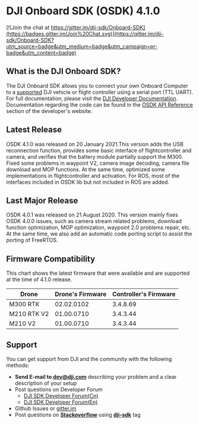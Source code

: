 # DJI Onboard SDK (OSDK) 4.1.0

[![Join the chat at https://gitter.im/dji-sdk/Onboard-SDK](https://badges.gitter.im/Join%20Chat.svg)](https://gitter.im/dji-sdk/Onboard-SDK?utm_source=badge&utm_medium=badge&utm_campaign=pr-badge&utm_content=badge)

## What is the DJI Onboard SDK?

The DJI Onboard SDK allows you to connect your own Onboard Computer to a [supported](https://developer.dji.com/onboard-sdk/documentation/purchaseguide/hardware.html) DJI vehicle or flight controller using a serial port (TTL UART). For full documentation, please visit the [DJI Developer Documentation](https://developer.dji.com/onboard-sdk/documentation/). Documentation regarding the code can be found in the [OSDK API Reference](https://developer.dji.com/onboard-api-reference/index.html) section of the developer's website.

## Latest Release
OSDK 4.1.0 was released on 20 January 2021.This version adds the USB reconnection function, provides some basic interface of flightcontroller and camera, and verifies that the battery module partially support the M300. Fixed some problems in waypoint V2, camera image decoding, camera file download and MOP functions. At the same time, optimized some implementations in flightcontroller and activation. For ROS, most of the interfaces included in OSDK lib but not included in ROS are added.

## Last Major Release
OSDK 4.0.1 was released on 21 August 2020. This version mainly fixes OSDK 4.0.0 issues, such as camera stream related problems, download function optimization, MOP optimization, waypoint 2.0 problems repair, etc. At the same time, we also add an automatic code porting script to assist the porting of FreeRTOS.

## Firmware Compatibility

This chart shows the latest firmware that were available and are supported at the time of 4.1.0 release.

<table>
<thead>
<tr><th>Drone</th>
<th>Drone's Firmware</th>
<th>Controller's Firmware</th>
</tr></thead>
<tbody>
<tr>
<td>M300 RTK </td>
<td>02.02.0102</td>
<td>3.4.8.69</td>
</tr>
<tr>
<td>M210 RTK V2</td>
<td>01.00.0710</td>
<td>3.4.3.44</td>
</tr>
<tr>
<td>M210 V2</td>
<td>01.00.0710</td>
<td>3.4.3.44</td>
</tr>

</tbody>
</table>

## Support

You can get support from DJI and the community with the following methods:

- **Send E-mail to dev@dji.com** describing your problem and a clear description of your setup
- Post questions on Developer Forum
  * [DJI SDK Developer Forum(Cn)](https://bbs.dji.com/forum-79-1.html?from=developer)
  * [DJI SDK Developer Forum(En)](https://forum.dji.com/forum-139-1.html?from=developer)
- Github Issues or [gitter.im](https://gitter.im/dji-sdk/Onboard-SDK)
- Post questions on [**Stackoverflow**](http://stackoverflow.com) using [**dji-sdk**](http://stackoverflow.com/questions/tagged/dji-sdk) tag

